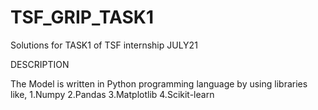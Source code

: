 # TSF_GRIP_TASK1

Solutions for TASK1 of TSF internship JULY21

DESCRIPTION


The Model is written in Python programming language by using libraries like, 1.Numpy 2.Pandas 3.Matplotlib 4.Scikit-learn
